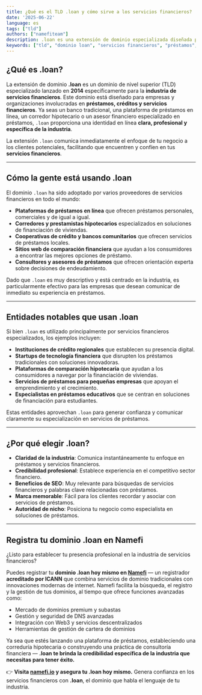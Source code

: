 ```yaml
---
title: ¿Qué es el TLD .loan y cómo sirve a los servicios financieros?
date: '2025-06-22'
language: es
tags: ["tld"]
authors: ["namefiteam"]
description: .loan es una extensión de dominio especializada diseñada para servicios financieros, instituciones de préstamo y plataformas de finanzas personales. Descubre su propósito, usos y beneficios.
keywords: ["tld", "dominio loan", "servicios financieros", "préstamos", "fintech", "crédito"]
---
```



## **¿Qué es .loan?**

La extensión de dominio **.loan** es un dominio de nivel superior (TLD) especializado lanzado en **2014** específicamente para la **industria de servicios financieros**. Este dominio está diseñado para empresas y organizaciones involucradas en **préstamos, créditos y servicios financieros**. Ya seas un banco tradicional, una plataforma de préstamos en línea, un corredor hipotecario o un asesor financiero especializado en préstamos, `.loan` proporciona una identidad en línea **clara, profesional y específica de la industria**.

La extensión `.loan` comunica inmediatamente el enfoque de tu negocio a los clientes potenciales, facilitando que encuentren y confíen en tus **servicios financieros**.

---

## **Cómo la gente está usando .loan**

El dominio `.loan` ha sido adoptado por varios proveedores de servicios financieros en todo el mundo:

*   **Plataformas de préstamos en línea** que ofrecen préstamos personales, comerciales y de igual a igual.
*   **Corredores y prestamistas hipotecarios** especializados en soluciones de financiación de viviendas.
*   **Cooperativas de crédito y bancos comunitarios** que ofrecen servicios de préstamos locales.
*   **Sitios web de comparación financiera** que ayudan a los consumidores a encontrar las mejores opciones de préstamo.
*   **Consultores y asesores de préstamos** que ofrecen orientación experta sobre decisiones de endeudamiento.

Dado que `.loan` es muy descriptivo y está centrado en la industria, es particularmente efectivo para las empresas que desean comunicar de inmediato su experiencia en préstamos.

---

## **Entidades notables que usan .loan**

Si bien `.loan` es utilizado principalmente por servicios financieros especializados, los ejemplos incluyen:

*   **Instituciones de crédito regionales** que establecen su presencia digital.
*   **Startups de tecnología financiera** que disrupten los préstamos tradicionales con soluciones innovadoras.
*   **Plataformas de comparación hipotecaria** que ayudan a los consumidores a navegar por la financiación de viviendas.
*   **Servicios de préstamos para pequeñas empresas** que apoyan el emprendimiento y el crecimiento.
*   **Especialistas en préstamos educativos** que se centran en soluciones de financiación para estudiantes.

Estas entidades aprovechan `.loan` para generar confianza y comunicar claramente su especialización en servicios de préstamos.

---

## **¿Por qué elegir .loan?**

*   **Claridad de la industria**: Comunica instantáneamente tu enfoque en préstamos y servicios financieros.
*   **Credibilidad profesional**: Establece experiencia en el competitivo sector financiero.
*   **Beneficios de SEO**: Muy relevante para búsquedas de servicios financieros y palabras clave relacionadas con préstamos.
*   **Marca memorable**: Fácil para los clientes recordar y asociar con servicios de préstamos.
*   **Autoridad de nicho**: Posiciona tu negocio como especialista en soluciones de préstamos.

---

## **Registra tu dominio .loan en Namefi**

¿Listo para establecer tu presencia profesional en la industria de servicios financieros?

Puedes registrar tu **dominio .loan hoy mismo en [Namefi](https://namefi.io)** — un registrador **acreditado por ICANN** que combina servicios de dominio tradicionales con innovaciones modernas de internet. Namefi facilita la búsqueda, el registro y la gestión de tus dominios, al tiempo que ofrece funciones avanzadas como:

*   Mercado de dominios premium y subastas
*   Gestión y seguridad de DNS avanzadas
*   Integración con Web3 y servicios descentralizados
*   Herramientas de gestión de cartera de dominios

Ya sea que estés lanzando una plataforma de préstamos, estableciendo una correduría hipotecaria o construyendo una práctica de consultoría financiera — **.loan te brinda la credibilidad específica de la industria que necesitas para tener éxito.**

👉 **Visita [namefi.io](https://namefi.io) y asegura tu .loan hoy mismo.**
Genera confianza en los servicios financieros con **.loan**, el dominio que habla el lenguaje de tu industria.